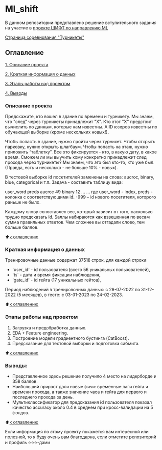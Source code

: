 # Ml_shift
В данном репозитории представлено решение вступительного задания на участие в [проекте ШИФТ по направлению ML](https://team.cft.ru/start/school/ml)

[Страница соревнования "Турникеты"](https://codalab.lisn.upsaclay.fr/competitions/17067?secret_key=8706c18f-4eec-4e47-9279-a535d7da0f99)

## Оглавление  
[1. Описание проекта](README.md#Описание-проекта)

[2. Краткая информация о данных](README.md#Краткая-информация-о-данных)

[3. Этапы работы над проектом](README.md#Этапы-работы-над-проектом)

[4. Выводы](README.md#Выводы) 

### Описание проекта  

Предскажите, кто вошел в здание по времени и турникету. Мы знаем, что "след" через турникеты принадлежит "Х". Кто этот "Х" предстоит вычислить по данным, которые нам известны. А ID юзеров известны по обучающей выборке (кроме нескольких новых!).

Чтобы попасть в здание, нужно пройти через турникет. Чтобы открыть парковку, нужно открыть шлагбаум. Чтобы попасть на этаж, нужно приложить “таблетку”. Все это фиксируется - кто, в какую дату, в какое время.
Сможем ли мы выучить кому конкретно принадлежит след прохода через турникеты? Мы знаем, что это был кто-то, кто уже был. (Правда, есть и несколько - не больше 10% - новых).

В тестовой выборке id посетителей заменены на слова: aucroc, binary, blue, categorical и т.п.
Задача - составить таблицу вида:

user_word	preds
aucroc	49
binary	12
...	…
где user_word - index, preds - колонка с соответствующими id. 
-999 – id нового посетителя, которого раньше не было.

Каждому слову сопоставлен вес, который зависит от того, насколько трудно предсказать id. Баллы набираются как взвешенная по весам сумма правильных ответов. Чем сложнее вы отгадали слово, тем больше баллов.

:arrow_up:[к оглавлению](README.md#Оглавление)

### Краткая информация о данных
Тренировочные данные содержат 37518 строк, для каждой строки
 - 'user_id' - id пользователя (всего 56 уникальных пользователей),
 - 'ts' - дата и время фиксации наблюдения,
 - 'gate_id' - id гейта (17 уникальных гейтов),

Период наблюдений в тренировочных данных: с 29-07-2022 по 31-12-2022 (5 месяцев), в тесте: с 03-01-2023 по 24-02-2023.

:arrow_up:[к оглавлению](README.md#Оглавление)


### Этапы работы над проектом  
1. Загрузка и предобработка данных.
2. EDA + Feature engineering.
3. Построение модели градиентного бустинга (CatBoost).
4. Предсказание для тестовой выборки и подготовка сабмита.

:arrow_up:[к оглавлению](README.md#Оглавление)


### Выводы:  
- Представленное здесь решение получило 4 место на лидерборде и 358 баллов.
- Наибольший прирост дали новые фичи: временные лаги гейта и времени прохода, а также значение часа и гейта для первого и последнего прохода за день. 
- Мультиклассификатор для предсказания id пользователя показал качество accuracy около 0.4 в среднем при кросс-валидации на 5 фолдов.

:arrow_up:[к оглавлению](README.md#Оглавление)


Если информация по этому проекту покажется вам интересной или полезной, то я буду очень вам благодарна, если отметите репозиторий и профиль ⭐️⭐️⭐️-дами
